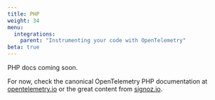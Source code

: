 ```yaml
---
title: PHP
weight: 34
menu:
  integrations:
    parent: "Instrumenting your code with OpenTelemetry"
beta: true
---
```


PHP docs coming soon.

For now, check the canonical OpenTelemetry PHP documentation at [opentelemetry.io](https://opentelemetry.io/docs/languages/php/getting-started/)
or the great content from [signoz.io](https://signoz.io/docs/instrumentation/php/).
